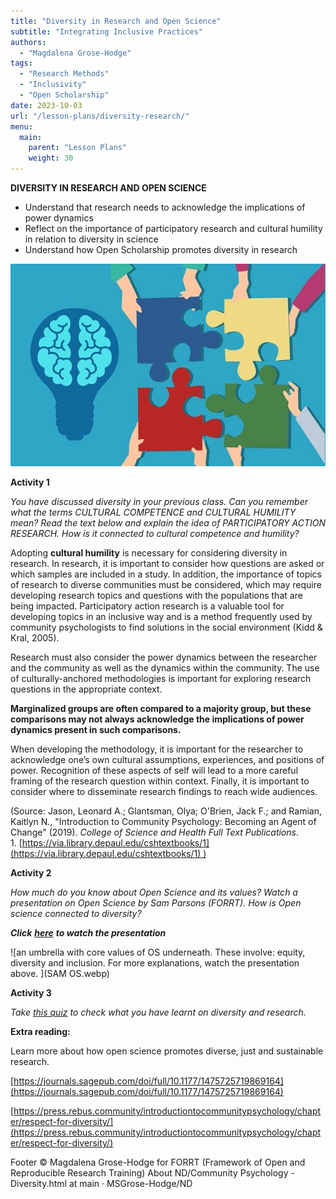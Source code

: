 ```yaml
---
title: "Diversity in Research and Open Science"
subtitle: "Integrating Inclusive Practices"
authors:
  - "Magdalena Grose-Hodge"
tags:
  - "Research Methods"
  - "Inclusivity"
  - "Open Scholarship"
date: 2023-10-03
url: "/lesson-plans/diversity-research/"
menu:
  main:
    parent: "Lesson Plans"
    weight: 30
---
```


**DIVERSITY IN RESEARCH AND OPEN SCIENCE**

*   Understand that research needs to acknowledge the implications of power dynamics
*   Reflect on the importance of participatory research and cultural humility in relation to diversity in science
*   Understand how Open Scholarship promotes diversity in research

![a picture illustrating collaborative approach to research](../images/research.webp)


**Activity 1**

_You have discussed diversity in your previous class. Can you remember what the terms CULTURAL COMPETENCE and CULTURAL HUMILITY mean? Read the text below and explain the idea of PARTICIPATORY ACTION RESEARCH. How is it connected to cultural competence and humility?_


Adopting **cultural humility** is necessary for considering diversity in research. In research, it is important to consider how questions are asked or which samples are included in a study. In addition, the importance of topics of research to diverse communities must be considered, which may require developing research topics and questions with the populations that are being impacted. Participatory action research is a valuable tool for developing topics in an inclusive way and is a method frequently used by community psychologists to find solutions in the social environment (Kidd & Kral, 2005).

Research must also consider the power dynamics between the researcher and the community as well as the dynamics within the community. The use of culturally-anchored methodologies is important for exploring research questions in the appropriate context.

**Marginalized groups are often compared to a majority group, but these comparisons may not always acknowledge the implications of power dynamics present in such comparisons.** 

When developing the methodology, it is important for the researcher to acknowledge one’s own cultural assumptions, experiences, and positions of power. Recognition of these aspects of self will lead to a more careful framing of the research question within context. Finally, it is important to consider where to disseminate research findings to reach wide audiences.

(Source: Jason, Leonard A.; Glantsman, Olya; O'Brien, Jack F.; and Ramian, Kaitlyn N., "Introduction to Community Psychology: Becoming an Agent of Change" (2019). _College of Science and Health Full Text Publications_. 1. [https://via.library.depaul.edu/cshtextbooks/1](https://via.library.depaul.edu/cshtextbooks/1) )

**Activity 2**

_How much do you know about Open Science and its values? Watch a presentation on Open Science by Sam Parsons (FORRT). How is Open science connected to diversity?_


_**Click**_ **[_here_](https://www.youtube.com/watch?v=axiZhCkMiDc)** _**to watch the presentation**_

![an umbrella with core values of OS underneath. These involve: equity, diversity and inclusion. For more explanations, watch the presentation above. ](SAM OS.webp)


**Activity 3**

_Take [this quiz](https://press.rebus.community/introductiontocommunitypsychology/chapter/chapter-8-quiz/) to check what you have learnt on diversity and research._

**Extra reading:**

Learn more about how open science promotes diverse, just and sustainable research.

[https://journals.sagepub.com/doi/full/10.1177/1475725719869164](https://journals.sagepub.com/doi/full/10.1177/1475725719869164)

[https://press.rebus.community/introductiontocommunitypsychology/chapter/respect-for-diversity/](https://press.rebus.community/introductiontocommunitypsychology/chapter/respect-for-diversity/)



Footer © Magdalena Grose-Hodge for FORRT (Framework of Open and Reproducible Research Training) About ND/Community Psychology - Diversity.html at main · MSGrose-Hodge/ND